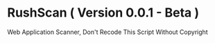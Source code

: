 # RushScan ( Version 0.0.1 - Beta )
Web Application Scanner,
Don't Recode This Script Without Copyright
